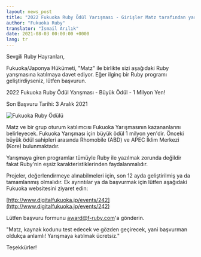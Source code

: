 ```yaml
---
layout: news_post
title: "2022 Fukuoka Ruby Ödül Yarışması - Girişler Matz tarafından yargılanacak"
author: "Fukuoka Ruby"
translator: "İsmail Arılık"
date: 2021-08-03 00:00:00 +0000
lang: tr
---
```


Sevgili Ruby Hayranları,

Fukuoka/Japonya Hükümeti, "Matz" ile birlikte sizi aşağıdaki Ruby yarışmasına katılmaya davet ediyor.
Eğer ilginç bir Ruby programı geliştirdiyseniz, lütfen başvurun.

2022 Fukuoka Ruby Ödül Yarışması - Büyük Ödül - 1 Milyon Yen!

Son Başvuru Tarihi: 3 Aralık 2021

![Fukuoka Ruby Ödülü](https://www.digitalfukuoka.jp/javascripts/kcfinder/upload/images/fukuokarubyaward2017.png)

Matz ve bir grup oturum katılımcısı Fukuoka Yarışmasının kazananlarını belirleyecek.
Fukuoka Yarışması için büyük ödül 1 milyon yen'dir.
Önceki büyük ödül sahipleri arasında Rhomobile (ABD) ve APEC İklim Merkezi (Kore) bulunmaktadır.

Yarışmaya giren programlar tümüyle Ruby ile yazılmak zorunda değildir fakat Ruby'nin eşsiz karakteristiklerinden faydalanmalıdır.

Projeler, değerlendirmeye alınabilmeleri için, son 12 ayda geliştirilmiş ya da tamamlanmış olmalıdır.
Ek ayrıntılar ya da başvurmak için lütfen aşağıdaki Fukuoka websitesini ziyaret edin:

[http://www.digitalfukuoka.jp/events/242](http://www.digitalfukuoka.jp/events/242)

Lütfen başvuru formunu award@f-ruby.com'a gönderin.

"Matz, kaynak kodunu test edecek ve gözden geçirecek, yani başvurman oldukça anlamlı!
Yarışmaya katılmak ücretsiz."

Teşekkürler!
